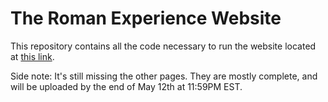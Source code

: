 # The Roman Experience Website

This repository contains all the code necessary to run the website located at [this link](https://rome.andreadallara.com).

Side note: It's still missing the other pages. They are mostly complete, and will be uploaded by the end of May 12th at 11:59PM EST.
